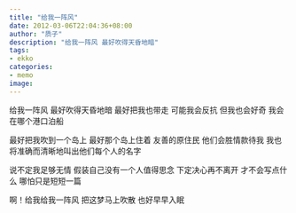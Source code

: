 ```yaml
---
title: "给我一阵风"
date: 2012-03-06T22:04:36+08:00
author: "质子"
description: "给我一阵风 最好吹得天昏地暗"
tags:
- ekko
categories:
- memo
image:
---
```


给我一阵风
最好吹得天昏地暗
最好把我也带走
可能我会反抗
但我也会好奇
我会在哪个港口泊船

最好把我吹到一个岛上
最好那个岛上住着
友善的原住民
他们会胜情款待我
我也将准确而清晰地叫出他们每个人的名字

说不定我足够无情
假装自己没有一个人值得思念
下定决心再不离开
才不会写点什么
哪怕只是短短一篇

啊！给我给我一阵风
把这梦马上吹散
也好早早入眠
